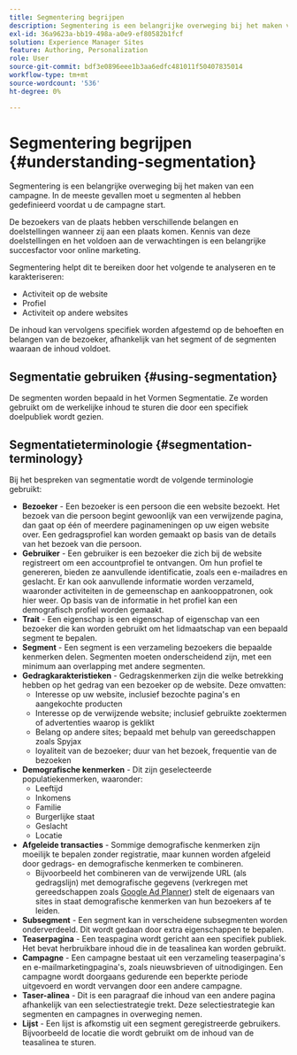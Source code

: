 ```yaml
---
title: Segmentering begrijpen
description: Segmentering is een belangrijke overweging bij het maken van een campagne
exl-id: 36a9623a-bb19-498a-a0e9-ef80582b1fcf
solution: Experience Manager Sites
feature: Authoring, Personalization
role: User
source-git-commit: bdf3e0896eee1b3aa6edfc481011f50407835014
workflow-type: tm+mt
source-wordcount: '536'
ht-degree: 0%

---
```


# Segmentering begrijpen {#understanding-segmentation}

Segmentering is een belangrijke overweging bij het maken van een campagne. In de meeste gevallen moet u segmenten al hebben gedefinieerd voordat u de campagne start.

De bezoekers van de plaats hebben verschillende belangen en doelstellingen wanneer zij aan een plaats komen. Kennis van deze doelstellingen en het voldoen aan de verwachtingen is een belangrijke succesfactor voor online marketing.

Segmentering helpt dit te bereiken door het volgende te analyseren en te karakteriseren:

* Activiteit op de website
* Profiel
* Activiteit op andere websites

De inhoud kan vervolgens specifiek worden afgestemd op de behoeften en belangen van de bezoeker, afhankelijk van het segment of de segmenten waaraan de inhoud voldoet.

## Segmentatie gebruiken {#using-segmentation}

De segmenten worden bepaald in het Vormen Segmentatie. Ze worden gebruikt om de werkelijke inhoud te sturen die door een specifiek doelpubliek wordt gezien.<!--Segments are defined in [Configuring Segmentation](/help/sites-administering/campaign-segmentation.md). They are used to steer the actual content seen by a specific target audience.-->

## Segmentatieterminologie {#segmentation-terminology}

Bij het bespreken van segmentatie wordt de volgende terminologie gebruikt:

* **Bezoeker** - Een bezoeker is een persoon die een website bezoekt. Het bezoek van die persoon begint gewoonlijk van een verwijzende pagina, dan gaat op één of meerdere paginameningen op uw eigen website over. Een gedragsprofiel kan worden gemaakt op basis van de details van het bezoek van die persoon.
* **Gebruiker** - Een gebruiker is een bezoeker die zich bij de website registreert om een accountprofiel te ontvangen. Om hun profiel te genereren, bieden ze aanvullende identificatie, zoals een e-mailadres en geslacht. Er kan ook aanvullende informatie worden verzameld, waaronder activiteiten in de gemeenschap en aankooppatronen, ook hier weer. Op basis van de informatie in het profiel kan een demografisch profiel worden gemaakt.
* **Trait** - Een eigenschap is een eigenschap of eigenschap van een bezoeker die kan worden gebruikt om het lidmaatschap van een bepaald segment te bepalen.
* **Segment** - Een segment is een verzameling bezoekers die bepaalde kenmerken delen. Segmenten moeten onderscheidend zijn, met een minimum aan overlapping met andere segmenten.
* **Gedragkarakteristieken** - Gedragskenmerken zijn die welke betrekking hebben op het gedrag van een bezoeker op de website. Deze omvatten:
   * Interesse op uw website, inclusief bezochte pagina&#39;s en aangekochte producten
   * Interesse op de verwijzende website; inclusief gebruikte zoektermen of advertenties waarop is geklikt
   * Belang op andere sites; bepaald met behulp van gereedschappen zoals Spyjax
   * loyaliteit van de bezoeker; duur van het bezoek, frequentie van de bezoeken
* **Demografische kenmerken** - Dit zijn geselecteerde populatiekenmerken, waaronder:
   * Leeftijd
   * Inkomens
   * Familie
   * Burgerlijke staat
   * Geslacht
   * Locatie
* **Afgeleide transacties** - Sommige demografische kenmerken zijn moeilijk te bepalen zonder registratie, maar kunnen worden afgeleid door gedrags- en demografische kenmerken te combineren.
   * Bijvoorbeeld het combineren van de verwijzende URL (als gedragslijn) met demografische gegevens (verkregen met gereedschappen zoals [Google Ad Planner](https://www.google.com/adplanner/)) stelt de eigenaars van sites in staat demografische kenmerken van hun bezoekers af te leiden.
* **Subsegment** - Een segment kan in verscheidene subsegmenten worden onderverdeeld. Dit wordt gedaan door extra eigenschappen te bepalen.
* **Teaserpagina** - Een teaspagina wordt gericht aan een specifiek publiek. Het bevat herbruikbare inhoud die in de teasalinea kan worden gebruikt.
* **Campagne** - Een campagne bestaat uit een verzameling teaserpagina&#39;s en e-mailmarketingpagina&#39;s, zoals nieuwsbrieven of uitnodigingen. Een campagne wordt doorgaans gedurende een beperkte periode uitgevoerd en wordt vervangen door een andere campagne.
* **Taser-alinea** - Dit is een paragraaf die inhoud van een andere pagina afhankelijk van een selectiestrategie trekt. Deze selectiestrategie kan segmenten en campagnes in overweging nemen.
* **Lijst** - Een lijst is afkomstig uit een segment geregistreerde gebruikers. Bijvoorbeeld de locatie die wordt gebruikt om de inhoud van de teasalinea te sturen.
